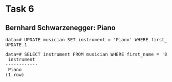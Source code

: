 # Task 6

## Bernhard Schwarzenegger: Piano

<pre>data=# UPDATE musician SET instrument = &apos;Piano&apos; WHERE first_name = &apos;Bernhard&apos; AND last_name = &apos;Schwarzenegger&apos; ;
UPDATE 1</pre>

<pre>data=# SELECT instrument FROM musician WHERE first_name = &apos;Bernhard&apos; AND last_name = &apos;Schwarzenegger&apos; ;
 instrument 
------------
 Piano
(1 row)

</pre>